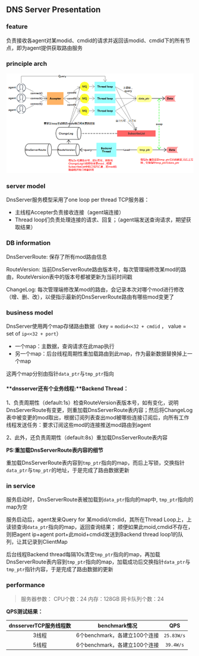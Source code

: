 ## DNS Server Presentation
### **feature**
负责接收各agent对某modid、cmdid的请求并返回该modid、cmdid下的所有节点，即为agent提供获取路由服务
### **principle arch**
![Alt text](pictures/DnsServer-Arch.png)
### **server model**
DnsServer服务模型采用了one loop per thread TCP服务器：
- 主线程Accepter负责接收连接（agent端连接）
- Thread loop们负责处理连接的请求、回复；（agent端发送查询请求，期望获取结果）

### **DB information**

DnsServerRoute: 保存了所有mod路由信息

RouteVersion: 当前DnsServerRoute路由版本号，每次管理端修改某mod的路由，RouteVersion表中的版本号都被更新为当前时间戳

ChangeLog: 每次管理端修改某mod的路由，会记录本次对哪个mod进行修改（增、删、改），以便指示最新的DnsServerRoute路由有哪些mod变更了

### **business model**
DnsServer使用两个map存储路由数据（key = `modid<<32 + cmdid` ， value = set of `ip<<32 + port`）
- 一个map：主数据，查询请求在此map执行
- 另一个map：后台线程周期性重加载路由到此map，作为最新数据替换掉上一个map

这两个map分别由指针`data_ptr`与`tmp_ptr`指向

#### **dnsserver还有个业务线程:**Backend Thread：

1、负责周期性（default:1s）检查RouteVersion表版本号，如有变化，说明DnsServerRoute有变更，则重加载DnsServerRoute表内容；然后将ChangeLog表中被变更的mod取出，根据订阅列表查出mod被哪些连接订阅后，向所有工作线程发送任务：要求订阅这些mod的连接推送mod路由到agent

2、此外，还负责周期性（default:8s）重加载DnsServerRoute表内容

**PS:重加载DnsServerRoute表内容的细节**

重加载DnsServerRoute表内容到`tmp_ptr`指向的map，而后上写锁，交换指针`data_ptr`与`tmp_ptr`的地址，于是完成了路由数据更新

### **in service**
服务启动时，DnsServerRoute表被加载到`data_ptr`指向的map中, `tmp_ptr`指向的map为空

服务启动后，agent发来Query for 某modid/cmdid，其所在Thread Loop上，上读锁查询`data_ptr`指向的map，返回查询结果；
顺便如果此moid,cmdid不存在，则把agent ip+agent port+此moid+cmdid发送到Backend thread loop1的队列，让其记录到ClientMap

后台线程Backend thread每隔10s清空`tmp_ptr`指向的map，再加载DnsServerRoute表内容到`tmp_ptr`指向的map，加载成功后交换指针`data_ptr`与`tmp_ptr`指针内容，于是完成了路由数据的更新

### **performance**

>服务器参数：
>CPU个数：24   内存：128GB   网卡队列个数：24

**QPS测试结果：**

| dnsserverTCP服务线程数 |  benchmark情况 |  QPS |
| :-----: | :-----: | :-----: |
|3线程|6个benchmark，各建立100个连接| `25.83W/s` |
|5线程|6个benchmark，各建立100个连接| `39.4W/s` |
